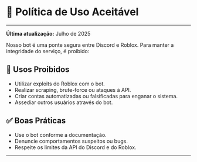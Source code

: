 # 📄 Política de Uso Aceitável

---

**Última atualização:** Julho de 2025

Nosso bot é uma ponte segura entre Discord e Roblox. Para manter a integridade do serviço, é proibido:

## 🚫 Usos Proibidos

- Utilizar exploits do Roblox com o bot.
- Realizar scraping, brute-force ou ataques à API.
- Criar contas automatizadas ou falsificadas para enganar o sistema.
- Assediar outros usuários através do bot.

## ✅ Boas Práticas

- Use o bot conforme a documentação.
- Denuncie comportamentos suspeitos ou bugs.
- Respeite os limites da API do Discord e do Roblox.

---